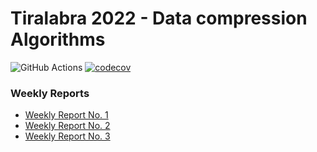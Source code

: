 # Tiralabra 2022 - Data compression Algorithms

![GitHub Actions](https://github.com/hamidaebadi/Tiralabra-2022-Data-Compression/workflows/CI/badge.svg)
[![codecov](https://codecov.io/gh/hamidaebadi/Tiralabra-2022-Data-Compression/branch/master/graph/badge.svg?token=F1LLL8VZQW)](https://codecov.io/gh/hamidaebadi/Tiralabra-2022-Data-Compression)
### Weekly Reports
* [Weekly Report No. 1](https://github.com/hamidaebadi/Tiralabra-2022-Data-Compression/blob/master/documentation/1-weeklyReport.md)
* [Weekly Report No. 2](https://github.com/hamidaebadi/Tiralabra-2022-Data-Compression/blob/master/documentation/2-weeklyReport.md)
* [Weekly Report No. 3](https://github.com/hamidaebadi/Tiralabra-2022-Data-Compression/blob/master/documentation/3-weeklyReport.md)
